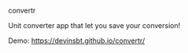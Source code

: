 convertr

Unit converter app that let you save your conversion!

Demo: https://devinsbt.github.io/convertr/
